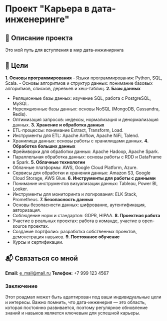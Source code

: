 # **Проект "Карьера в дата-инженеринге"**

## :receipt: **Описание проекта**
Это мой путь для вступления в мир дата-инжиниринга  

## :dart: **Цели**
**1. Основы программирования**
     - Языки программирования: Python, SQL, Scala.
     - Основы алгоритмов и структур данных: понимание базовых алгоритмов, списков, деревьев и хеш-таблиц.
**2. Базы данных**
- Реляционные базы данных: изучение SQL, работа с PostgreSQL, MySQL.
- Нереляционные базы данных: основы NoSQL (MongoDB, Cassandra, Redis).
- Оптимизация запросов: индексы, нормализация и денормализация данных.
**3. Хранение и обработка данных**
- ETL-процессы: понимание Extract, Transform, Load.
- Инструменты для ETL: Apache Airflow, Apache NiFi, Talend.
- Хранилища данных: основы работы с хранилищами данных.
**4. Обработка больших данных**
- Фреймворки для обработки данных: Apache Hadoop, Apache Spark.
- Параллельная обработка данных: основы работы с RDD и DataFrame в Spark.
**5. Облачные технологии**
- Облачные платформы: AWS, Google Cloud Platform, Azure.
- Сервисы для обработки и хранения данных: Amazon S3, Google Cloud Storage, AWS Glue.
**6. Инструменты для работы с данными**
- Понимание инструментов визуализации данных: Tableau, Power BI, Looker.
- Инструменты для мониторинга и логирования: ELK Stack, Prometheus.
**7. Безопасность данных**
- Основы безопасности данных: шифрование, аутентификация, авторизация.
- Соблюдение норм и стандартов: GDPR, HIPAA.
**8. Проектная работа**
- Участие в реальных проектах: работа в команде, участие в open-source проектах.
- Создание портфолио: разработка собственных проектов, демонстрация навыков.
**9. Постоянное обучение**
- Курсы и сертификации.

## :mailbox_with_mail: **Связаться со мной**
**Email:** e_mail@mail.ru
**Телефон:** +7 999 123 4567

### **Заключение**
Этот роадмап может быть адаптирован под ваши индивидуальные цели и интересы. 
Важно помнить, что дата-инженерия — это область, которая постоянно развивается, 
поэтому регулярное обновление знаний и навыков является ключевым для успешной карьеры.